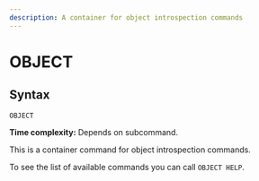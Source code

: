```yaml
---
description: A container for object introspection commands
---
```


# OBJECT

## Syntax

    OBJECT 

**Time complexity:** Depends on subcommand.

This is a container command for object introspection commands.

To see the list of available commands you can call `OBJECT HELP`.
